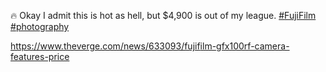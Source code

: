 🔥 Okay I admit this is hot as hell, but $4,900 is out of my league. [\#<span>FujiFilm</span>](https://social.lol/tags/FujiFilm) [\#<span>photography</span>](https://social.lol/tags/photography)

[<span class="invisible">https://www.</span><span class="ellipsis">theverge.com/news/633093/fujif</span><span class="invisible">ilm-gfx100rf-camera-features-price</span>](https://www.theverge.com/news/633093/fujifilm-gfx100rf-camera-features-price)